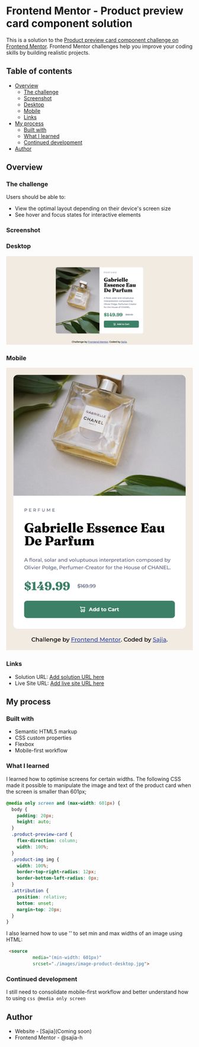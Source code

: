 # Frontend Mentor - Product preview card component solution

This is a solution to the [Product preview card component challenge on Frontend Mentor](https://www.frontendmentor.io/challenges/product-preview-card-component-GO7UmttRfa). Frontend Mentor challenges help you improve your coding skills by building realistic projects. 

## Table of contents

- [Overview](#overview)
  - [The challenge](#the-challenge)
  - [Screenshot](#screenshot)
  - [Desktop](#desktop)
  - [Mobile](#mobile)
  - [Links](#links)
- [My process](#my-process)
  - [Built with](#built-with)
  - [What I learned](#what-i-learned)
  - [Continued development](#continued-development)
- [Author](#author)


## Overview

### The challenge

Users should be able to:

- View the optimal layout depending on their device's screen size
- See hover and focus states for interactive elements

### Screenshot

### Desktop

![Solution (Desktop)](/screenshot.png)

### Mobile

![Solution (Mobile)](/screenshot2.png)

### Links

- Solution URL: [Add solution URL here](https://github.com/sajia-h/product-preview-card-component.git)
- Live Site URL: [Add live site URL here](https://sajia-h.github.io/product-preview-card-component/)

## My process

### Built with

- Semantic HTML5 markup
- CSS custom properties
- Flexbox
- Mobile-first workflow

### What I learned

I learned how to optimise screens for certain widths. The following CSS made it possible to manipulate the image and text of the product card when the screen is smaller than 601px;

```css
@media only screen and (max-width: 601px) {
  body {
    padding: 20px;
    height: auto;
  }
  .product-preview-card {
    flex-direction: column;
    width: 100%;
  }
  .product-img img {
    width: 100%;
    border-top-right-radius: 12px;
    border-bottom-left-radius: 0px;
  }
  .attribution {
    position: relative;
    bottom: unset;
    margin-top: 20px;
  }
}
```
I also learned how to use '<source>' to set min and max widths of an image using HTML:

```html
 <source
          media="(min-width: 601px)"
          srcset="./images/image-product-desktop.jpg">
```

### Continued development

I still need to consolidate mobile-first workflow and better understand how to using ```css @media only screen ```

## Author

- Website - [Sajia](Coming soon)
- Frontend Mentor - @sajia-h